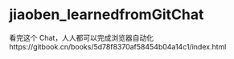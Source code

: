 # jiaoben_learnedfromGitChat
看完这个 Chat，人人都可以完成浏览器自动化https://gitbook.cn/books/5d78f8370af58454b04a14c1/index.html
